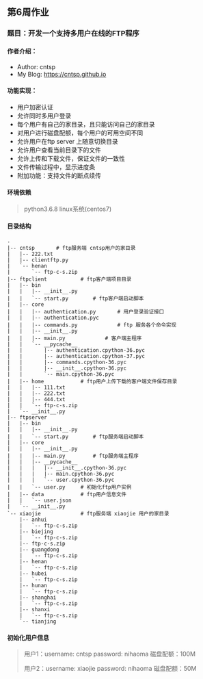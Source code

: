 ## 第6周作业 
### 题目：开发一个支持多用户在线的FTP程序
#### 作者介绍：
*   Author: cntsp
*   My Blog: https://cntsp.github.io

#### 功能实现：
*   用户加密认证
*   允许同时多用户登录
*   每个用户有自己的家目录，且只能访问自己的家目录
*   对用户进行磁盘配额，每个用户的可用空间不同
*   允许用户在ftp server 上随意切换目录
*   允许用户查看当前目录下的文件
*   允许上传和下载文件，保证文件的一致性
*   文件传输过程中，显示进度条
*   附加功能：支持文件的断点续传

#### 环境依赖
> python3.6.8 linux系统(centos7)
#### 目录结构
```text
.
|-- cntsp       # ftp服务端 cntsp用户的家目录
|   |-- 222.txt
|   |-- clientftp.py
|   `-- henan
|       `-- ftp-c-s.zip
|-- ftpclient           # ftp客户端项目目录
|   |-- bin
|   |   |-- __init__.py
|   |   `-- start.py        # ftp客户端启动脚本
|   |-- core
|   |   |-- authentication.py       # 用户登录验证接口
|   |   |-- authentication.pyc
|   |   |-- commands.py             # ftp 服务各个命令实现
|   |   |-- __init__.py
|   |   |-- main.py             # 客户端主程序
|   |   `-- __pycache__
|   |       |-- authentication.cpython-36.pyc
|   |       |-- authentication.cpython-37.pyc
|   |       |-- commands.cpython-36.pyc
|   |       |-- __init__.cpython-36.pyc
|   |       `-- main.cpython-36.pyc
|   |-- home            # ftp用户上传下载的客户端文件保存目录
|   |   |-- 111.txt
|   |   |-- 222.txt
|   |   |-- 444.txt
|   |   `-- ftp-c-s.zip
|   `-- __init__.py
|-- ftpserver
|   |-- bin
|   |   |-- __init__.py
|   |   `-- start.py        # ftp服务端启动脚本
|   |-- core
|   |   |-- __init__.py
|   |   |-- main.py         # ftp服务端主程序
|   |   |-- __pycache__
|   |   |   |-- __init__.cpython-36.pyc
|   |   |   |-- main.cpython-36.pyc
|   |   |   `-- user.cpython-36.pyc
|   |   `-- user.py     # 初始化ftp用户实例
|   |-- data            # ftp用户信息文件
|   |   `-- user.json
|   `-- __init__.py
`-- xiaojie             # ftp服务端 xiaojie 用户的家目录
    |-- anhui
    |   `-- ftp-c-s.zip
    |-- biejing
    |   `-- ftp-c-s.zip
    |-- ftp-c-s.zip
    |-- guangdong
    |   `-- ftp-c-s.zip
    |-- henan
    |   `-- ftp-c-s.zip
    |-- hubei
    |   `-- ftp-c-s.zip
    |-- hunan
    |   `-- ftp-c-s.zip
    |-- shanghai
    |   `-- ftp-c-s.zip
    |-- shanxi
    |   `-- ftp-c-s.zip
    `-- tianjing

```
#### 初始化用户信息
> 用户1：username: cntsp password: nihaoma 磁盘配额：100M
> 
> 用户2：username: xiaojie password: nihaoma 磁盘配额：50M
